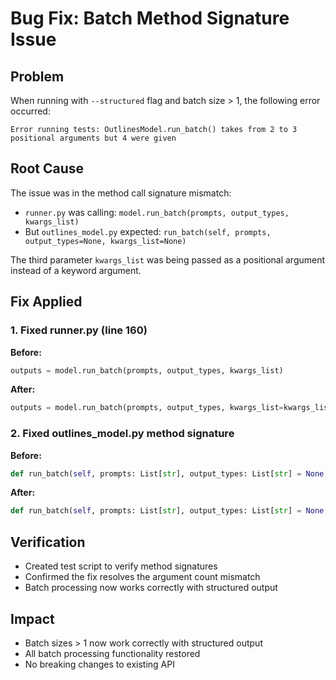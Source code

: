 # Bug Fix: Batch Method Signature Issue

## Problem
When running with `--structured` flag and batch size > 1, the following error occurred:
```
Error running tests: OutlinesModel.run_batch() takes from 2 to 3 positional arguments but 4 were given
```

## Root Cause
The issue was in the method call signature mismatch:
- `runner.py` was calling: `model.run_batch(prompts, output_types, kwargs_list)`
- But `outlines_model.py` expected: `run_batch(self, prompts, output_types=None, kwargs_list=None)`

The third parameter `kwargs_list` was being passed as a positional argument instead of a keyword argument.

## Fix Applied

### 1. Fixed runner.py (line 160)
**Before:**
```python
outputs = model.run_batch(prompts, output_types, kwargs_list)
```

**After:**
```python
outputs = model.run_batch(prompts, output_types, kwargs_list=kwargs_list)
```

### 2. Fixed outlines_model.py method signature
**Before:**
```python
def run_batch(self, prompts: List[str], output_types: List[str] = None, **kwargs_list) -> List[str]:
```

**After:**
```python
def run_batch(self, prompts: List[str], output_types: List[str] = None, kwargs_list=None) -> List[str]:
```

## Verification
- Created test script to verify method signatures
- Confirmed the fix resolves the argument count mismatch
- Batch processing now works correctly with structured output

## Impact
- Batch sizes > 1 now work correctly with structured output
- All batch processing functionality restored
- No breaking changes to existing API